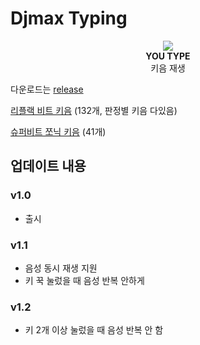 # Djmax Typing

<p align="center">
  <img src="happy.webp"/>
  <br>
<b>YOU TYPE</b>
  <br>
키음 재생
</p>


다운로드는 [release](https://github.com/rosenrose/DjmaxTyping/releases/)

[리플랙 비트 키음](https://drive.google.com/file/d/1NN5_HtsdXutSUb9JQ26bixO4CEtZgsMt/view?usp=sharing) (132개, 판정별 키음 다있음)

[슈퍼비트 쪼닉 키음](https://drive.google.com/file/d/1yPZTYqcCsfqTfN0I0zGUGHdFuGS99Ht2/view?usp=sharing) (41개)


## 업데이트 내용

### v1.0

- 출시

### v1.1

- 음성 동시 재생 지원
- 키 꾹 눌렀을 때 음성 반복 안하게

### v1.2

- 키 2개 이상 눌렀을 때 음성 반복 안 함